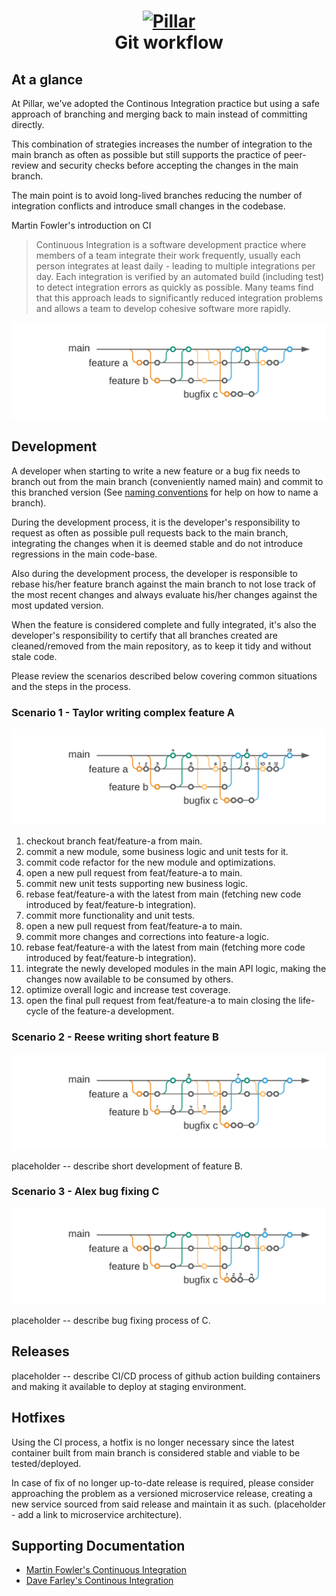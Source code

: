 <h1 align="center">
  <a title="Building financial tools for Canada's entrepreneurs" href="https://pillar.financial">
    <img alt="Pillar" width="200px" src="https://avatars.githubusercontent.com/u/86977965?s=200&v=4" />
    <br/>
  </a>
  Git workflow
</h1>

## At a glance

At Pillar, we've adopted the Continous Integration practice but using a safe approach of branching and merging back to main instead of committing directly.

This combination of strategies increases the number of integration to the main branch as often as possible but still supports the practice of peer-review and security checks
before accepting the changes in the main branch.

The main point is to avoid long-lived branches reducing the number of integration conflicts and introduce small changes in the codebase.

Martin Fowler's introduction on CI

> Continuous Integration is a software development practice where members of a
> team integrate their work frequently, usually each person integrates at least daily - leading
> to multiple integrations per day. Each integration is verified by an automated build (including test)
> to detect integration errors as quickly as possible.
> Many teams find that this approach leads to significantly reduced integration problems and allows a
> team to develop cohesive software more rapidly. 

<img src="./assets/ci.png" />

## Development

A developer when starting to write a new feature or a bug fix needs to branch out from the main branch (conveniently named main) and commit to
this branched version (See [naming conventions](https://github.com/getPillar/developer-values/blob/master/code/NAMING_STANDARDS.md#rules) for help on how to name a branch).

During the development process, it is the developer's responsibility to request as often as possible pull requests back to the main branch, integrating the changes when it is
deemed stable and do not introduce regressions in the main code-base.

Also during the development process, the developer is responsible to rebase his/her feature branch against the main branch to not lose track of the most recent changes and always
evaluate his/her changes against the most updated version.

When the feature is considered complete and fully integrated, it's also the developer's responsibility to certify that all branches created are cleaned/removed from the
main repository, as to keep it tidy and without stale code.

Please review the scenarios described below covering common situations and the steps in the process.

### Scenario 1 - Taylor writing complex feature A

<img src="./assets/feature-a-steps.png" />

1. checkout branch feat/feature-a from main.
2. commit a new module, some business logic and unit tests for it.
3. commit code refactor for the new module and optimizations.
4. open a new pull request from feat/feature-a to main.
5. commit new unit tests supporting new business logic.
6. rebase feat/feature-a with the latest from main (fetching new code introduced by feat/feature-b integration).
7. commit more functionality and unit tests.
8. open a new pull request from feat/feature-a to main.
9. commit more changes and corrections into feature-a logic.
10. rebase feat/feature-a with the latest from main (fetching more code introduced by feat/feature-b integration).
11. integrate the newly developed modules in the main API logic, making the changes now available to be consumed by others.
12. optimize overall logic and increase test coverage.
13. open the final pull request from feat/feature-a to main closing the life-cycle of the feature-a development.

### Scenario 2 - Reese writing short feature B

<img src="./assets/feature-b-steps.png" />

placeholder -- describe short development of feature B.

### Scenario 3 - Alex bug fixing C

<img src="./assets/bugfix-c-steps.png" />

placeholder -- describe bug fixing process of C.

## Releases

placeholder -- describe CI/CD process of github action building containers and making it available to deploy at staging environment.

## Hotfixes

Using the CI process, a hotfix is no longer necessary since the latest container built from main branch is considered stable and
viable to be tested/deployed.

In case of fix of no longer up-to-date release is required, please consider approaching the problem as a versioned microservice release,
creating a new service sourced from said release and maintain it as such. (placeholder - add a link to microservice architecture).

## Supporting Documentation

- [Martin Fowler's Continuous Integration](https://martinfowler.com/articles/continuousIntegration.html)
- [Dave Farley's Continous Integration](https://www.youtube.com/watch?v=jAtI5T4O1j0)
